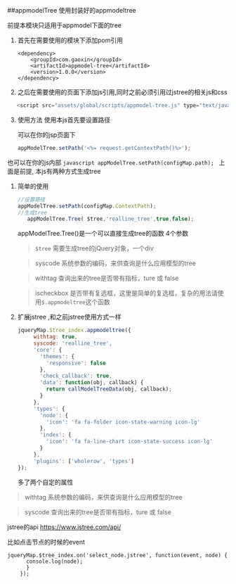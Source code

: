 ##appmodelTree
使用封装好的appmodeltree

前提本模块只适用于appmodel下面的tree

 

1. 首先在需要使用的模块下添加pom引用

    ```
    <dependency>
        <groupId>com.gaoxin</groupId>
        <artifactId>appmodel-tree</artifactId>
        <version>1.0.0</version>
    </dependency>
    ```

2. 之后在需要使用的页面下添加js引用,同时之前必须引用过jstree的相关js和css

 ```javascript
    <script src="assets/global/scripts/appmodel-tree.js" type="text/javascript"></script>
 ```

3. 使用方法
   使用本js首先要设置路径

   可以在你的jsp页面下
    ```javascript
    appModelTree.setPath('<%= request.getContextPath()%>');
    ```
  也可以在你的js内部
    ```javascript
     appModelTree.setPath(configMap.path);
    ```
 上面是前提, 本js有两种方式生成tree
 1. 简单的使用
     ```javascript
     //设置路径
     appModelTree.setPath(configMap.ContextPath);
     //生成tree
        appModelTree.Tree( $tree,'realline_tree',true,false);
    ```
    appModelTree.Tree()是一个可以直接生成tree的函数
    4个参数
     > `$tree` 需要生成tree的jQuery对象，一个div 
     
     > syscode 系统参数的编码，来供查询是什么应用模型的tree
     
     > withtag 查询出来的tree是否带有指标，ture 或 false
     
     > ischeckbox 是否带有复选框，这里是简单的复选框，复杂的用法请使用`$.appmodeltree`这个函数
 
 2. 扩展jstree ,和之前jstree使用方式一样
     ```javascript
     jqueryMap.$tree_index.appmodeltree({
          withtag: true,
          syscode: 'realline_tree',
          'core': {
            'themes': {
              'responsive': false
            },
            'check_callback': true,
            'data': function(obj, callback) {
              return callModelTreeData(obj, callback);
            }
          },
          'types': {
            'node': {
              'icon': 'fa fa-folder icon-state-warning icon-lg'
            },
            'index': {
              'icon': 'fa fa-line-chart icon-state-success icon-lg'
            }
          },
          'plugins': ['wholerow', 'types']
    });
     ```
     多了两个自定的属性
   >  withtag 系统参数的编码，来供查询是什么应用模型的tree
   
   > syscode 查询出来的tree是否带有指标，ture 或 false
     
jstree的api
https://www.jstree.com/api/
    
比如点击节点的时候的event
```
jqueryMap.$tree_index.on('select_node.jstree', function(event, node) {
      console.log(node);
      }
    });
```
